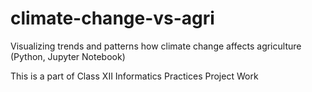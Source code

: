 # climate-change-vs-agri

Visualizing trends and patterns how climate change affects agriculture (Python, Jupyter Notebook)

This is a part of Class XII Informatics Practices Project Work